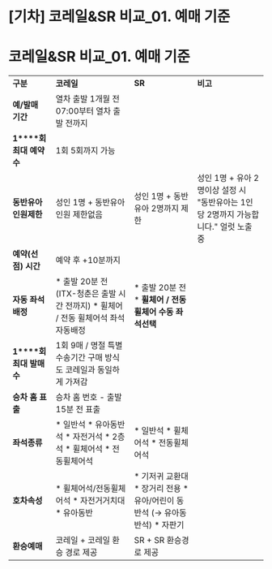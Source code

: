 # [기차] 코레일&SR 비교_01. 예매 기준

**코레일&SR 비교\_01. 예매 기준**
========================

|  |  |  |  |
| --- | --- | --- | --- |
| **구분** | **코레일** | **SR** | **비고** |
| **예/발매 기간** | 열차 출발 1개월 전 07:00부터 열차 출발 전까지 | |  |
| **1****회 최대 예약 수** | 1회 5회까지 가능 | |  |
| **동반유아 인원제한** | 성인 1명 + 동반유아 인원 제한없음 | 성인 1명 + 동반유아 2명까지 제한 | 성인 1명 + 유아 2명이상 설정 시 "동반유아는 1인당 2명까지 가능합니다."  얼럿 노출 중 |
| **예약(선점) 시간** | 예약 후 +10분까지 | |  |
| **자동 좌석배정** | * 출발 20분 전 (ITX-청춘은 출발 시간 전까지) * 휠체어 / 전동 휠체어석 좌석 자동배정 | * 출발 20분 전 * **휠체어 / 전동 휠체어 수동 좌석선택** |  |
| **1****회 최대 발매 수** | 1회 9매 / 명절 특별 수송기간 구매 방식도 코레일과 동일하게 가져감 | |  |
| **승차 홈 표출** | 승차 홈 번호 - 출발 15분 전 표출 | |  |
| **좌석종류** | * 일반석 * 유아동반석 * 자전거석 * 2층석 * 휠체어석 * 전동휠체어석 | * 일반석 * 휠체어석 * 전동휠체어석 |  |
| **호차속성** | * 휠체어석/전동휠체어석 * 자전거거치대 * 유아동반 | * 기저귀 교환대 * 장거리 전용 * 유아/어린이 동반석 (→ 유아동반석) * 자판기 |
| **환승예매** | 코레일 + 코레일 환승 경로 제공 | SR + SR 환승경로 제공 |